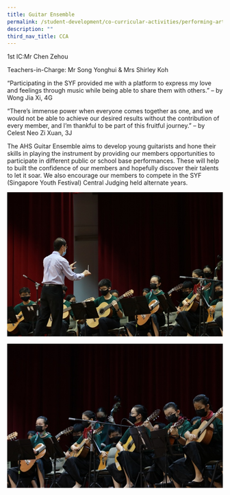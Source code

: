 ```yaml
---
title: Guitar Ensemble
permalink: /student-development/co-curricular-activities/performing-arts-groups/guitar-ensemble/
description: ""
third_nav_title: CCA
---
```

1st IC:Mr Chen Zehou

Teachers-in-Charge: 
Mr Song Yonghui & Mrs Shirley Koh

“Participating in the SYF provided me with a platform to express my love and feelings through music while being able to share them with others.” – by Wong Jia Xi, 4G

“There’s immense power when everyone comes together as one, and we would not be able to achieve our desired results without the contribution of every member, and I’m thankful to be part of this fruitful journey.” – by Celest Neo Zi Xuan, 3J


The AHS Guitar Ensemble aims to develop young guitarists and hone their skills in playing the instrument by providing our members opportunities to participate in different public or school base performances. These will help to built the confidence of our members and hopefully discover their talents to let it soar. We also encourage our members to compete in the SYF (Singapore Youth Festival) Central Judging held alternate years.

![](/images/Student%20Development/CCA/Guitar%20Ensemble/2022_Guitar_02.jpg)

![](/images/Student%20Development/CCA/Guitar%20Ensemble/2022_Guitar_01.jpg)